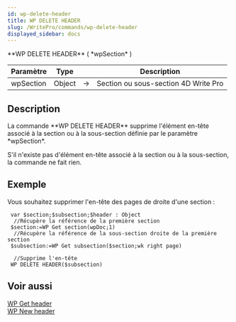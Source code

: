 ```yaml
---
id: wp-delete-header
title: WP DELETE HEADER
slug: /WritePro/commands/wp-delete-header
displayed_sidebar: docs
---
```


<!--REF #_command_.WP DELETE HEADER.Syntax-->**WP DELETE HEADER** ( *wpSection* )<!-- END REF-->
<!--REF #_command_.WP DELETE HEADER.Params-->
| Paramètre | Type |  | Description |
| --- | --- | --- | --- |
| wpSection | Object | &#8594;  | Section ou sous-section 4D Write Pro |

<!-- END REF-->

## Description 

<!--REF #_command_.WP DELETE HEADER.Summary-->La commande **WP DELETE HEADER** supprime l'élément en-tête associé à la section ou à la sous-section définie par le paramètre *wpSection*.<!-- END REF--> 

S'il n'existe pas d'élément en-tête associé à la section ou à la sous-section, la commande ne fait rien. 

## Exemple 

Vous souhaitez supprimer l'en-tête des pages de droite d'une section :

```4d
 var $section;$subsection;$header : Object
  //Récupère la référence de la première section
 $section:=WP Get section(wpDoc;1)
  //Récupère la référence de la sous-section droite de la première section
 $subsection:=WP Get subsection($section;wk right page)
 
  //Supprime l'en-tête
 WP DELETE HEADER($subsection)
```

## Voir aussi 

[WP Get header](wp-get-header.md)  
[WP New header](wp-new-header.md)  